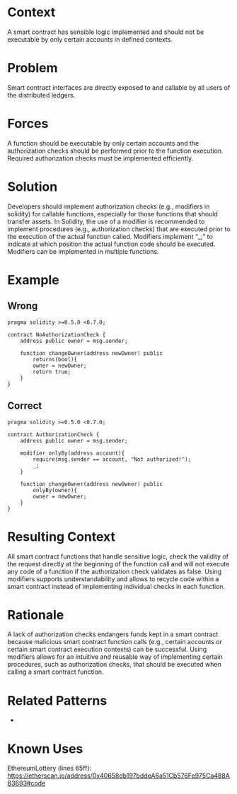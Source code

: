 # Context
A smart contract has sensible logic implemented and should not be executable by only certain accounts in defined contexts.

# Problem
Smart contract interfaces are directly exposed to and callable by all users of the distributed ledgers.

# Forces
A function should be executable by only certain accounts and the authorization checks should be performed prior to the function execution. Required authorization checks must be implemented efficiently.

# Solution
Developers should implement authorization checks (e.g., modifiers in solidity) for callable functions, especially for those functions that should transfer assets. In Solidity, the use of a modifier is recommended to implement procedures (e.g., authorization checks) that are executed prior to the execution of the actual function called. Modifiers implement “_;” to indicate at which position the actual function code should be executed. Modifiers can be implemented in multiple functions.

# Example

## Wrong
```Solidity 
pragma solidity >=0.5.0 <0.7.0;

contract NoAuthorizationCheck {
    address public owner = msg.sender;

    function changeOwner(address newOwner) public
        returns(bool){
        owner = newOwner;
        return true;    
    }
}
```

## Correct
```Solidity 
pragma solidity >=0.5.0 <0.7.0;

contract AuthorizationCheck {
    address public owner = msg.sender;

    modifier onlyBy(address account){
        require(msg.sender == account, "Not authorized!");
        _;
    }

    function changeOwner(address newOwner) public
        onlyBy(owner){
        owner = newOwner;
    }
}
```

# Resulting Context
All smart contract functions that handle sensitive logic, check the validity of the request directly at the beginning of the function call and will not execute any code of a function if the authorization check validates as false. Using modifiers supports understandability and allows to recycle code within a smart contract instead of implementing individual checks in each function.

# Rationale
A lack of authorization checks endangers funds kept in a smart contract because malicious smart contract function calls (e.g., certain accounts or certain smart contract execution contexts) can be successful. Using modifiers allows for an intuitive and reusable way of implementing certain procedures, such as authorization checks, that should be executed when calling a smart contract function.

# Related Patterns
-

# Known Uses
EthereumLottery (lines 65ff): https://etherscan.io/address/0x40658db197bddeA6a51Cb576Fe975Ca488AB3693#code
